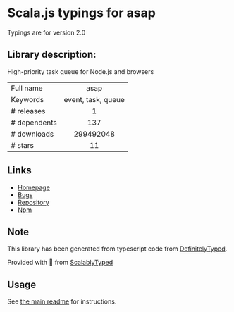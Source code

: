 
# Scala.js typings for asap

Typings are for version 2.0

## Library description:
High-priority task queue for Node.js and browsers

|                    |                 |
| ------------------ | :-------------: |
| Full name          | asap |
| Keywords           | event, task, queue |
| # releases         | 1 |
| # dependents       | 137 |
| # downloads        | 299492048 |
| # stars            | 11 |

## Links
- [Homepage](https://github.com/kriskowal/asap#readme)
- [Bugs](https://github.com/kriskowal/asap/issues)
- [Repository](https://github.com/kriskowal/asap)
- [Npm](https://www.npmjs.com/package/asap)
    


## Note
This library has been generated from typescript code from [DefinitelyTyped](https://definitelytyped.org).

Provided with :purple_heart: from [ScalablyTyped](https://github.com/oyvindberg/ScalablyTyped)

## Usage
See [the main readme](../../readme.md) for instructions.


